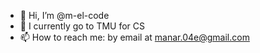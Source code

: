 - 👋 Hi, I’m @m-el-code
- 👀 I currently go to TMU for CS
- 📫 How to reach me: by email at manar.04e@gmail.com 

<!---
m-el-code/m-el-code is a ✨ special ✨ repository because its `README.md` (this file) appears on your GitHub profile.
You can click the Preview link to take a look at your changes.
--->
